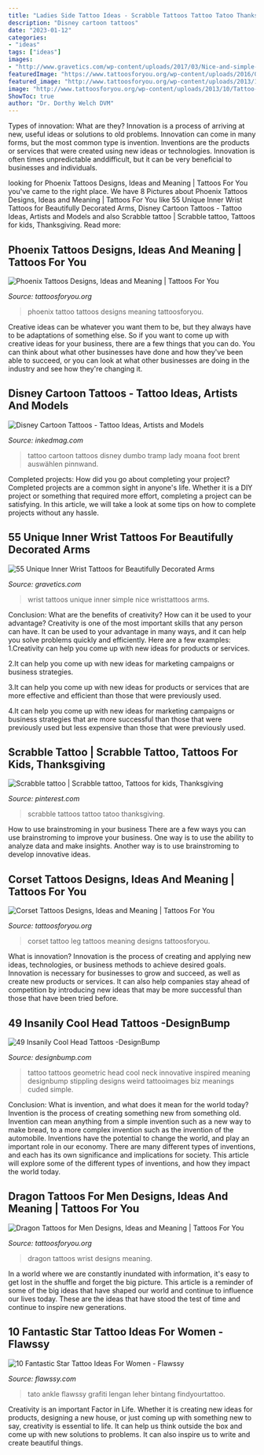 ```yaml
---
title: "Ladies Side Tattoo Ideas - Scrabble Tattoos Tattoo Tatoo Thanksgiving"
description: "Disney cartoon tattoos"
date: "2023-01-12"
categories:
- "ideas"
tags: ["ideas"]
images:
- "http://www.gravetics.com/wp-content/uploads/2017/03/Nice-and-simple-wristtattoos.jpg"
featuredImage: "https://www.tattoosforyou.org/wp-content/uploads/2016/03/Corset-Leg-Tattoo.jpg"
featured_image: "http://www.tattoosforyou.org/wp-content/uploads/2013/10/Tattoo-Phoenix-766x1024.jpg"
image: "http://www.tattoosforyou.org/wp-content/uploads/2013/10/Tattoo-Phoenix-766x1024.jpg"
ShowToc: true
author: "Dr. Dorthy Welch DVM"
---
```



Types of innovation: What are they?
Innovation is a process of arriving at new, useful ideas or solutions to old problems. Innovation can come in many forms, but the most common type is invention. Inventions are the products or services that were created using new ideas or technologies. Innovation is often times unpredictable anddifficult, but it can be very beneficial to businesses and individuals.

	

		
looking for Phoenix Tattoos Designs, Ideas and Meaning | Tattoos For You you've came to the right place. We have 8 Pictures about Phoenix Tattoos Designs, Ideas and Meaning | Tattoos For You like 55 Unique Inner Wrist Tattoos for Beautifully Decorated Arms, Disney Cartoon Tattoos - Tattoo Ideas, Artists and Models and also Scrabble tattoo | Scrabble tattoo, Tattoos for kids, Thanksgiving. Read more:
		
    
## Phoenix Tattoos Designs, Ideas And Meaning | Tattoos For You

<img loading=lazy src="http://www.tattoosforyou.org/wp-content/uploads/2013/10/Tattoo-Phoenix-766x1024.jpg" onerror="this.onerror=null;this.src='https://tse3.mm.bing.net/th?id=OIP.76Aa8pIQuaDgtg3GFvrknwHaJ5&amp;pid=15.1';" alt="Phoenix Tattoos Designs, Ideas and Meaning | Tattoos For You">

_Source: tattoosforyou.org_

>phoenix tattoo tattoos designs meaning tattoosforyou. 

	

Creative ideas can be whatever you want them to be, but they always have to be adaptations of something else. So if you want to come up with creative ideas for your business, there are a few things that you can do. You can think about what other businesses have done and how they've been able to succeed, or you can look at what other businesses are doing in the industry and see how they're changing it.

    
## Disney Cartoon Tattoos - Tattoo Ideas, Artists And Models

<img loading=lazy src="https://www.inkedmag.com/.image/t_share/MTU5MDMyNjM5NDgyMzA4MjQ1/6-dumbo-foot-tattoo-by-brent-olsen.jpg" onerror="this.onerror=null;this.src='https://tse4.mm.bing.net/th?id=OIP.w2kYvaadXzucY0YbZ5JqBAHaLm&amp;pid=15.1';" alt="Disney Cartoon Tattoos - Tattoo Ideas, Artists and Models">

_Source: inkedmag.com_

>tattoo cartoon tattoos disney dumbo tramp lady moana foot brent auswählen pinnwand. 

	

Completed projects: How did you go about completing your project?
Completed projects are a common sight in anyone's life. Whether it is a DIY project or something that required more effort, completing a project can be satisfying. In this article, we will take a look at some tips on how to complete projects without any hassle.

    
## 55 Unique Inner Wrist Tattoos For Beautifully Decorated Arms

<img loading=lazy src="http://www.gravetics.com/wp-content/uploads/2017/03/Nice-and-simple-wristtattoos.jpg" onerror="this.onerror=null;this.src='https://tse1.mm.bing.net/th?id=OIP.6BUAiLCkn4naoRAh0ZsxngHaHa&amp;pid=15.1';" alt="55 Unique Inner Wrist Tattoos for Beautifully Decorated Arms">

_Source: gravetics.com_

>wrist tattoos unique inner simple nice wristtattoos arms. 

	

Conclusion: What are the benefits of creativity? How can it be used to your advantage?
Creativity is one of the most important skills that any person can have. It can be used to your advantage in many ways, and it can help you solve problems quickly and efficiently. Here are a few examples: 
1.Creativity can help you come up with new ideas for products or services.

2.It can help you come up with new ideas for marketing campaigns or business strategies.

3.It can help you come up with new ideas for products or services that are more effective and efficient than those that were previously used.

4.It can help you come up with new ideas for marketing campaigns or business strategies that are more successful than those that were previously used but less expensive than those that were previously used.

    
## Scrabble Tattoo | Scrabble Tattoo, Tattoos For Kids, Thanksgiving

<img loading=lazy src="https://i.pinimg.com/736x/43/4e/c9/434ec97cf1073262d99263f4465ddd6e--baby-quotes-scrabble.jpg" onerror="this.onerror=null;this.src='https://tse2.mm.bing.net/th?id=OIP.m1YPkiJAUV1BYttW3xmrCgHaJ3&amp;pid=15.1';" alt="Scrabble tattoo | Scrabble tattoo, Tattoos for kids, Thanksgiving">

_Source: pinterest.com_

>scrabble tattoos tattoo tatoo thanksgiving. 

	

How to use brainstroming in your business
There are a few ways you can use brainstroming to improve your business. One way is to use the ability to analyze data and make insights. Another way is to use brainstroming to develop innovative ideas.

    
## Corset Tattoos Designs, Ideas And Meaning | Tattoos For You

<img loading=lazy src="https://www.tattoosforyou.org/wp-content/uploads/2016/03/Corset-Leg-Tattoo.jpg" onerror="this.onerror=null;this.src='https://tse3.mm.bing.net/th?id=OIP.g6Kp9sstCg6Vz3XfDUeYZAHaJ4&amp;pid=15.1';" alt="Corset Tattoos Designs, Ideas and Meaning | Tattoos For You">

_Source: tattoosforyou.org_

>corset tattoo leg tattoos meaning designs tattoosforyou. 

	

What is innovation?
Innovation is the process of creating and applying new ideas, technologies, or business methods to achieve desired goals. Innovation is necessary for businesses to grow and succeed, as well as create new products or services. It can also help companies stay ahead of competition by introducing new ideas that may be more successful than those that have been tried before.

    
## 49 Insanily Cool Head Tattoos -DesignBump

<img loading=lazy src="http://cdn.designbump.com/wp-content/uploads/2015/10/23-tattoo-on-the-head.jpg" onerror="this.onerror=null;this.src='https://tse1.mm.bing.net/th?id=OIP.fQRTNW2hjEOOLBCw5vYfuwHaJ4&amp;pid=15.1';" alt="49 Insanily Cool Head Tattoos -DesignBump">

_Source: designbump.com_

>tattoo tattoos geometric head cool neck innovative inspired meaning designbump stippling designs weird tattooimages biz meanings cuded simple. 

	

Conclusion: What is invention, and what does it mean for the world today?
Invention is the process of creating something new from something old. Invention can mean anything from a simple invention such as a new way to make bread, to a more complex invention such as the invention of the automobile. Inventions have the potential to change the world, and play an important role in our economy. There are many different types of inventions, and each has its own significance and implications for society. This article will explore some of the different types of inventions, and how they impact the world today.

    
## Dragon Tattoos For Men Designs, Ideas And Meaning | Tattoos For You

<img loading=lazy src="https://www.tattoosforyou.org/wp-content/uploads/2017/12/Dragon-Tattoos-for-Men-on-Wrist.jpg" onerror="this.onerror=null;this.src='https://tse2.mm.bing.net/th?id=OIP.CjcezblV9uhlx1oZ4crEaAHaJ4&amp;pid=15.1';" alt="Dragon Tattoos for Men Designs, Ideas and Meaning | Tattoos For You">

_Source: tattoosforyou.org_

>dragon tattoos wrist designs meaning. 

	

In a world where we are constantly inundated with information, it's easy to get lost in the shuffle and forget the big picture. This article is a reminder of some of the big ideas that have shaped our world and continue to influence our lives today. These are the ideas that have stood the test of time and continue to inspire new generations.

    
## 10 Fantastic Star Tattoo Ideas For Women - Flawssy

<img loading=lazy src="https://www.flawssy.com/wp-content/uploads/2016/06/Star-Leg-Tattoo-Men.jpg" onerror="this.onerror=null;this.src='https://tse1.mm.bing.net/th?id=OIP.G-z4ylccq4-bipQKhFpAZAHaJ6&amp;pid=15.1';" alt="10 Fantastic Star Tattoo Ideas For Women - Flawssy">

_Source: flawssy.com_

>tato ankle flawssy grafiti lengan leher bintang findyourtattoo. 

	

Creativity is an important Factor in Life. Whether it is creating new ideas for products, designing a new house, or just coming up with something new to say, creativity is essential to life. It can help us think outside the box and come up with new solutions to problems. It can also inspire us to write and create beautiful things.

